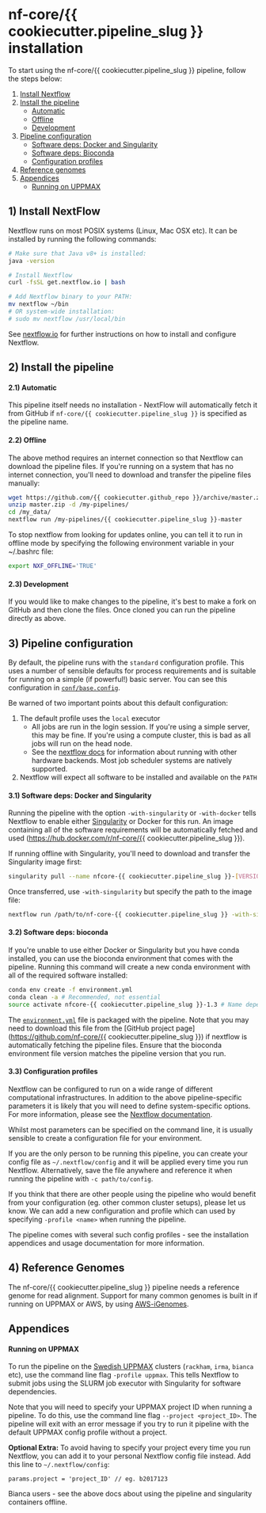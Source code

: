 # nf-core/{{ cookiecutter.pipeline_slug }} installation

To start using the nf-core/{{ cookiecutter.pipeline_slug }} pipeline, follow the steps below:

1. [Install Nextflow](#1-install-nextflow)
2. [Install the pipeline](#2-install-the-pipeline)
    * [Automatic](#21-automatic)
    * [Offline](#22-offline)
    * [Development](#23-development)
3. [Pipeline configuration](#3-pipeline-configuration)
    * [Software deps: Docker and Singularity](#31-software-deps-docker-and-singularity)
    * [Software deps: Bioconda](#32-software-deps-bioconda)
    * [Configuration profiles](#33-configuration-profiles)
4. [Reference genomes](#4-reference-genomes)
5. [Appendices](#appendices)
    * [Running on UPPMAX](#running-on-uppmax)

## 1) Install NextFlow
Nextflow runs on most POSIX systems (Linux, Mac OSX etc). It can be installed by running the following commands:

```bash
# Make sure that Java v8+ is installed:
java -version

# Install Nextflow
curl -fsSL get.nextflow.io | bash

# Add Nextflow binary to your PATH:
mv nextflow ~/bin
# OR system-wide installation:
# sudo mv nextflow /usr/local/bin
```

See [nextflow.io](https://www.nextflow.io/) for further instructions on how to install and configure Nextflow.

## 2) Install the pipeline

#### 2.1) Automatic
This pipeline itself needs no installation - NextFlow will automatically fetch it from GitHub if `nf-core/{{ cookiecutter.pipeline_slug }}` is specified as the pipeline name.

#### 2.2) Offline
The above method requires an internet connection so that Nextflow can download the pipeline files. If you're running on a system that has no internet connection, you'll need to download and transfer the pipeline files manually:

```bash
wget https://github.com/{{ cookiecutter.github_repo }}/archive/master.zip
unzip master.zip -d /my-pipelines/
cd /my_data/
nextflow run /my-pipelines/{{ cookiecutter.pipeline_slug }}-master
```

To stop nextflow from looking for updates online, you can tell it to run in offline mode by specifying the following environment variable in your ~/.bashrc file:

```bash
export NXF_OFFLINE='TRUE'
```

#### 2.3) Development

If you would like to make changes to the pipeline, it's best to make a fork on GitHub and then clone the files. Once cloned you can run the pipeline directly as above.


## 3) Pipeline configuration
By default, the pipeline runs with the `standard` configuration profile. This uses a number of sensible defaults for process requirements and is suitable for running on a simple (if powerful!) basic server. You can see this configuration in [`conf/base.config`](../conf/base.config).

Be warned of two important points about this default configuration:

1. The default profile uses the `local` executor
    * All jobs are run in the login session. If you're using a simple server, this may be fine. If you're using a compute cluster, this is bad as all jobs will run on the head node.
    * See the [nextflow docs](https://www.nextflow.io/docs/latest/executor.html) for information about running with other hardware backends. Most job scheduler systems are natively supported.
2. Nextflow will expect all software to be installed and available on the `PATH`

#### 3.1) Software deps: Docker and Singularity
Running the pipeline with the option `-with-singularity` or `-with-docker` tells Nextflow to enable either [Singularity](http://singularity.lbl.gov/) or Docker for this run. An image containing all of the software requirements will be automatically fetched and used (https://hub.docker.com/r/nf-core/{{ cookiecutter.pipeline_slug }}).

If running offline with Singularity, you'll need to download and transfer the Singularity image first:

```bash
singularity pull --name nfcore-{{ cookiecutter.pipeline_slug }}-[VERSION].simg shub://nfcore/{{ cookiecutter.pipeline_slug }}:[VERSION]
```

Once transferred, use `-with-singularity` but specify the path to the image file:

```bash
nextflow run /path/to/nf-core-{{ cookiecutter.pipeline_slug }} -with-singularity /path/to/{{ cookiecutter.pipeline_slug }}-[VERSION].simg
```

#### 3.2) Software deps: bioconda

If you're unable to use either Docker or Singularity but you have conda installed, you can use the bioconda environment that comes with the pipeline. Running this command will create a new conda environment with all of the required software installed:

```bash
conda env create -f environment.yml
conda clean -a # Recommended, not essential
source activate nfcore-{{ cookiecutter.pipeline_slug }}-1.3 # Name depends on version
```

The [`environment.yml`](../environment.yml) file is packaged with the pipeline. Note that you may need to download this file from the [GitHub project page](https://github.com/nf-core/{{ cookiecutter.pipeline_slug }}) if nextflow is automatically fetching the pipeline files. Ensure that the bioconda environment file version matches the pipeline version that you run.


#### 3.3) Configuration profiles

Nextflow can be configured to run on a wide range of different computational infrastructures. In addition to the above pipeline-specific parameters it is likely that you will need to define system-specific options. For more information, please see the [Nextflow documentation](https://www.nextflow.io/docs/latest/).

Whilst most parameters can be specified on the command line, it is usually sensible to create a configuration file for your environment.

If you are the only person to be running this pipeline, you can create your config file as `~/.nextflow/config` and it will be applied every time you run Nextflow. Alternatively, save the file anywhere and reference it when running the pipeline with `-c path/to/config`.

If you think that there are other people using the pipeline who would benefit from your configuration (eg. other common cluster setups), please let us know. We can add a new configuration and profile which can used by specifying `-profile <name>` when running the pipeline.

The pipeline comes with several such config profiles - see the installation appendices and usage documentation for more information.


## 4) Reference Genomes
The nf-core/{{ cookiecutter.pipeline_slug }} pipeline needs a reference genome for read alignment. Support for many common genomes is built in if running on UPPMAX or AWS, by using [AWS-iGenomes](https://ewels.github.io/AWS-iGenomes/).


## Appendices

#### Running on UPPMAX
To run the pipeline on the [Swedish UPPMAX](https://www.uppmax.uu.se/) clusters (`rackham`, `irma`, `bianca` etc), use the command line flag `-profile uppmax`. This tells Nextflow to submit jobs using the SLURM job executor with Singularity for software dependencies.

Note that you will need to specify your UPPMAX project ID when running a pipeline. To do this, use the command line flag `--project <project_ID>`. The pipeline will exit with an error message if you try to run it pipeline with the default UPPMAX config profile without a project.

**Optional Extra:** To avoid having to specify your project every time you run Nextflow, you can add it to your personal Nextflow config file instead. Add this line to `~/.nextflow/config`:

```nextflow
params.project = 'project_ID' // eg. b2017123
```

Bianca users - see the above docs about using the pipeline and singularity containers offline.
